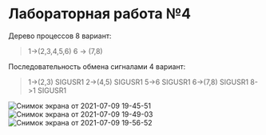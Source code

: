 # Лабораторная работа №4 

Дерево процессов 8 вариант: 

> 1->(2,3,4,5,6) 6 -> (7,8)

Последовательность обмена сигналами 4 вариант: 

> 1->(2,3) SIGUSR1 2->(4,5) SIGUSR1 5->6 SIGUSR1 6->(7,8) SIGUSR1 8->1 SIGUSR1

![Снимок экрана от 2021-07-09 19-45-51](https://user-images.githubusercontent.com/81465846/125133630-c96ba980-e10e-11eb-9333-120e55baa5fb.png)
![Снимок экрана от 2021-07-09 19-49-03](https://user-images.githubusercontent.com/81465846/125133670-dab4b600-e10e-11eb-9ddf-28e9692c9c51.png)
![Снимок экрана от 2021-07-09 19-56-52](https://user-images.githubusercontent.com/81465846/125133708-ec965900-e10e-11eb-981a-6e34a1ab787e.png)

